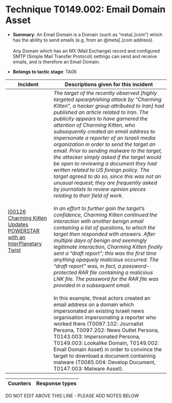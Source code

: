 # Technique T0149.002: Email Domain Asset

* **Summary**: An Email Domain is a Domain (such as “meta[.]com”) which has the ability to send emails (e.g. from an @meta[.]com address). <br><br>Any Domain which has an MX (Mail Exchange) record and configured SMTP (Simple Mail Transfer Protocol) settings can send and receive emails, and is therefore an Email Domain. 

* **Belongs to tactic stage**: TA06


| Incident | Descriptions given for this incident |
| -------- | -------------------- |
| [I00126 Charming Kitten Updates POWERSTAR with an InterPlanetary Twist](../../generated_pages/incidents/I00126.md) | <i>The target of the recently observed [highly targeted spearphishing attack by “Charming Kitten”, a hacker group attributed to Iran] had published an article related to Iran. The publicity appears to have garnered the attention of Charming Kitten, who subsequently created an email address to impersonate a reporter of an Israeli media organization in order to send the target an email. Prior to sending malware to the target, the attacker simply asked if the target would be open to reviewing a document they had written related to US foreign policy. The target agreed to do so, since this was not an unusual request; they are frequently asked by journalists to review opinion pieces relating to their field of work.<br><br>In an effort to further gain the target’s confidence, Charming Kitten continued the interaction with another benign email containing a list of questions, to which the target then responded with answers. After multiple days of benign and seemingly legitimate interaction, Charming Kitten finally sent a “draft report”; this was the first time anything opaquely malicious occurred. The “draft report” was, in fact, a password-protected RAR file containing a malicious LNK file. The password for the RAR file was provided in a subsequent email.</i><br><br>In this example, threat actors created an email address on a domain which impersonated an existing Israeli news organisation impersonating a reporter who worked there (T0097.102: Journalist Persona, T0097.202: News Outlet Persona, T0143.003: Impersonated Persona, T0149.003: Lookalike Domain, T0149.002: Email Domain Asset) in order to convince the target to download a document containing malware (T0085.004: Develop Document, T0147.003: Malware Asset). |



| Counters | Response types |
| -------- | -------------- |


DO NOT EDIT ABOVE THIS LINE - PLEASE ADD NOTES BELOW